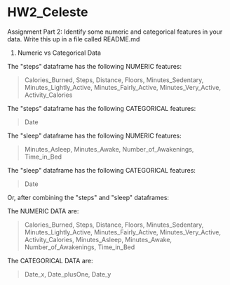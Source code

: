 # HW2_Celeste

Assignment Part 2: Identify some numeric and categorical features in your data. Write this up in a file called README.md 



1. Numeric vs Categorical Data

The "steps" dataframe has the following NUMERIC features:
> Calories_Burned, Steps, Distance, Floors, Minutes_Sedentary, Minutes_Lightly_Active, Minutes_Fairly_Active, Minutes_Very_Active, Activity_Calories

The "steps" dataframe has the following CATEGORICAL features:
> Date

The "sleep" dataframe has the following NUMERIC features:
> Minutes_Asleep, Minutes_Awake, Number_of_Awakenings, Time_in_Bed

The "sleep" dataframe has the following CATEGORICAL features:
> Date

Or, after combining the "steps" and "sleep" dataframes:

The NUMERIC DATA are:
> Calories_Burned, Steps, Distance, Floors, Minutes_Sedentary, Minutes_Lightly_Active, Minutes_Fairly_Active, Minutes_Very_Active, Activity_Calories, Minutes_Asleep, Minutes_Awake, Number_of_Awakenings, Time_in_Bed

The CATEGORICAL DATA are:
> Date_x, Date_plusOne, Date_y
